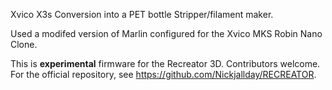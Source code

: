 Xvico X3s Conversion into a PET bottle Stripper/filament maker.

Used a modifed version of Marlin configured for the Xvico MKS Robin Nano Clone.

This is **experimental** firmware for the Recreator 3D. Contributors welcome. For the official repository, see https://github.com/Nickjallday/RECREATOR.
